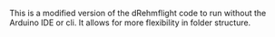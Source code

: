 This is a modified version of the dRehmflight code to run without the Arduino IDE or cli. It allows
for more flexibility in folder structure.
